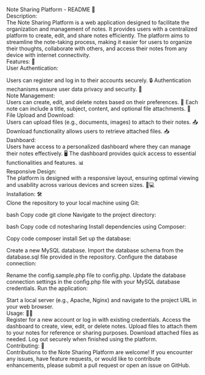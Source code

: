 
Note Sharing Platform - README 📝
<br>
Description:
<br>
The Note Sharing Platform is a web application designed to facilitate the organization and management of notes. It provides users with a centralized platform to create, edit, and share notes efficiently. The platform aims to streamline the note-taking process, making it easier for users to organize their thoughts, collaborate with others, and access their notes from any device with internet connectivity.
<br>
Features: 🚀
<br>
User Authentication:

Users can register and log in to their accounts securely. 🔒
Authentication mechanisms ensure user data privacy and security. 🔐
<br>
Note Management:
<br>
Users can create, edit, and delete notes based on their preferences. 📝
Each note can include a title, subject, content, and optional file attachments. 📎
<br>
File Upload and Download:
<br>
Users can upload files (e.g., documents, images) to attach to their notes. 📤
Download functionality allows users to retrieve attached files. 📥
<br>
Dashboard:
<br>
Users have access to a personalized dashboard where they can manage their notes effectively. 🖥️
The dashboard provides quick access to essential functionalities and features. 📊
<br>
Responsive Design:
<br>
The platform is designed with a responsive layout, ensuring optimal viewing and usability across various devices and screen sizes. 📱💻
<br>
Installation: 🛠️
<br>
Clone the repository to your local machine using Git:

bash
Copy code
git clone <repository-url>
Navigate to the project directory:

bash
Copy code
cd notesharing
Install dependencies using Composer:

Copy code
composer install
Set up the database:

Create a new MySQL database.
Import the database schema from the database.sql file provided in the repository.
Configure the database connection:

Rename the config.sample.php file to config.php.
Update the database connection settings in the config.php file with your MySQL database credentials.
Run the application:

Start a local server (e.g., Apache, Nginx) and navigate to the project URL in your web browser.
<br>
Usage: 🧑‍💻
<br>
Register for a new account or log in with existing credentials.
Access the dashboard to create, view, edit, or delete notes.
Upload files to attach them to your notes for reference or sharing purposes.
Download attached files as needed.
Log out securely when finished using the platform.
<br>
Contributing: 🤝
<br>
Contributions to the Note Sharing Platform are welcome! If you encounter any issues, have feature requests, or would like to contribute enhancements, please submit a pull request or open an issue on GitHub.
